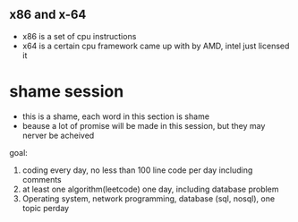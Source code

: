 ## x86 and x-64
- x86 is a set of cpu instructions 
- x64 is a certain cpu framework came up with by AMD, intel just licensed it


# shame session 

- this is a shame, each word in this section is shame
- beause a lot of promise will be made in this session, but they may nerver be acheived 


goal:

1. coding every day, no less than 100 line code per day including comments
2. at least one algorithm(leetcode) one day, including database problem
3. Operating system, network programming, database (sql, nosql), one topic perday
